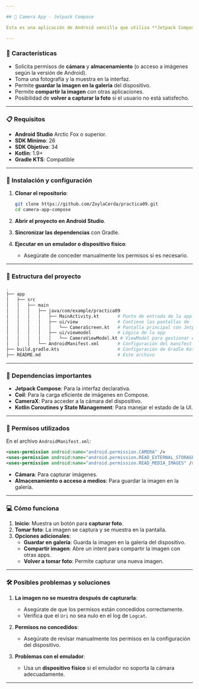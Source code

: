 ```yaml
---

## 📸 Camera App - Jetpack Compose

Esta es una aplicación de Android sencilla que utiliza **Jetpack Compose** y **Kotlin** para capturar, guardar y compartir imágenes desde la cámara del dispositivo. La app maneja permisos de cámara y almacenamiento y permite al usuario visualizar la imagen tomada en la interfaz, así como compartirla o guardarla en la galería.

---
```


### 🎯 **Características**

- Solicita permisos de **cámara** y **almacenamiento** (o acceso a imágenes según la versión de Android).
- Toma una fotografía y la muestra en la interfaz.
- Permite **guardar la imagen en la galería** del dispositivo.
- Permite **compartir la imagen** con otras aplicaciones.
- Posibilidad de **volver a capturar la foto** si el usuario no está satisfecho.

---

### 📋 **Requisitos**

- **Android Studio** Arctic Fox o superior.
- **SDK Mínimo**: 26
- **SDK Objetivo**: 34
- **Kotlin**: 1.9+
- **Gradle KTS**: Compatible

---

### 🚀 **Instalación y configuración**

1. **Clonar el repositorio**:

   ```bash
   git clone https://github.com/ZoylaCerda/practica09.git
   cd camera-app-compose
   ```

2. **Abrir el proyecto en Android Studio**.

3. **Sincronizar las dependencias** con Gradle.

4. **Ejecutar en un emulador o dispositivo físico**:
   - Asegúrate de conceder manualmente los permisos si es necesario.

---

### 📂 **Estructura del proyecto**

```bash
.
├── app
│   ├── src
│   │   ├── main
│   │   │   ├── java/com/example/practica09
│   │   │   │   ├── MainActivity.kt       # Punto de entrada de la app
│   │   │   │   ├── ui/view               # Contiene las pantallas de la UI
│   │   │   │   │   └── CameraScreen.kt   # Pantalla principal con Jetpack Compose
│   │   │   │   ├── ui/viewmodel          # Lógica de la app
│   │   │   │   │   └── CameraViewModel.kt # ViewModel para gestionar el estado
│   │   │   └── AndroidManifest.xml       # Configuración del manifest y permisos
├── build.gradle.kts                      # Configuración de Gradle Kotlin Script
├── README.md                             # Este archivo
```

---

### 🔧 **Dependencias importantes**

- **Jetpack Compose**: Para la interfaz declarativa.
- **Coil**: Para la carga eficiente de imágenes en Compose.
- **CameraX**: Para acceder a la cámara del dispositivo.
- **Kotlin Coroutines y State Management**: Para manejar el estado de la UI.

---

### 📱 **Permisos utilizados**

En el archivo `AndroidManifest.xml`:

```xml
<uses-permission android:name="android.permission.CAMERA" />
<uses-permission android:name="android.permission.READ_EXTERNAL_STORAGE" />
<uses-permission android:name="android.permission.READ_MEDIA_IMAGES" />
```

- **Cámara**: Para capturar imágenes.
- **Almacenamiento o acceso a medios**: Para guardar la imagen en la galería.

---

### 💻 **Cómo funciona**

1. **Inicio**: Muestra un botón para **capturar foto**.
2. **Tomar foto**: La imagen se captura y se muestra en la pantalla.
3. **Opciones adicionales**:
   - **Guardar en galería**: Guarda la imagen en la galería del dispositivo.
   - **Compartir imagen**: Abre un intent para compartir la imagen con otras apps.
   - **Volver a tomar foto**: Permite capturar una nueva imagen.

---

### 🛠️ **Posibles problemas y soluciones**

1. **La imagen no se muestra después de capturarla**:
   - Asegúrate de que los permisos están concedidos correctamente.
   - Verifica que el `Uri` no sea nulo en el log de `Logcat`.

2. **Permisos no concedidos**:
   - Asegúrate de revisar manualmente los permisos en la configuración del dispositivo.

3. **Problemas con el emulador**:
   - Usa un **dispositivo físico** si el emulador no soporta la cámara adecuadamente.

---
